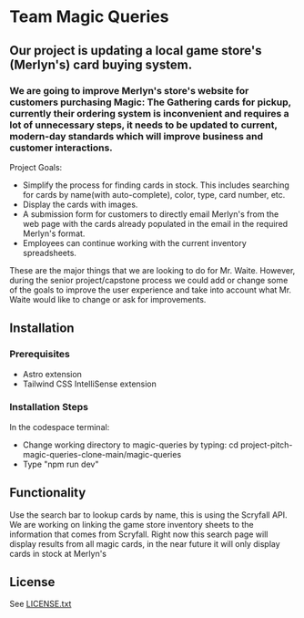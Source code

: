 # Team Magic Queries

## Our project is updating a local game store's (Merlyn's) card buying system.  

### We are going to improve Merlyn's store's website for customers purchasing Magic: The Gathering cards for pickup, currently their ordering system is inconvenient and requires a lot of unnecessary steps, it needs to be updated to current, modern-day standards which will improve business and customer interactions. 

Project Goals:

  * Simplify the process for finding cards in stock. This includes searching for cards by name(with auto-complete), color, type, card number, etc.
  * Display the cards with images.
  * A submission form for customers to directly email Merlyn's from the web page with the cards already populated in the email in the required Merlyn's format.
  * Employees can continue working with the current inventory spreadsheets.

These are the major things that we are looking to do for Mr. Waite. However, during the senior project/capstone process we could add or change some of the goals to improve the user experience and take into account what Mr. Waite would like to change or ask for improvements.

## Installation

### Prerequisites

  - Astro extension
  - Tailwind CSS IntelliSense extension

### Installation Steps

In the codespace terminal:

  - Change working directory to magic-queries by typing: cd project-pitch-magic-queries-clone-main/magic-queries
  - Type "npm run dev"

## Functionality

Use the search bar to lookup cards by name, this is using the Scryfall API. We are working on linking the game store inventory sheets to the information that comes from Scryfall. Right now this search page will display results from all magic cards, in the near future it will only display cards in stock at Merlyn's

## License

See [LICENSE.txt](https://github.com/CSCD488-Winter2024/Magic-Queries-Main-Repo/blob/main/LICENSE.txt)
